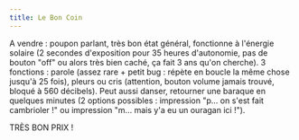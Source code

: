 ```yaml
---
title: Le Bon Coin
---
```


A vendre : poupon parlant, très bon état général, fonctionne à l'énergie solaire (2 secondes d'exposition pour 35 heures d'autonomie, pas de bouton "off" ou alors très bien caché, ça fait 3 ans qu'on cherche). 3 fonctions : parole (assez rare + petit bug : répète en boucle la même chose jusqu'à 25 fois), pleurs ou cris (attention, bouton volume jamais trouvé, bloqué à 560 décibels). Peut aussi danser, retourner une baraque en quelques minutes (2 options possibles : impression "p... on s'est fait cambrioler !" ou impression "m... mais y'a eu un ouragan ici !").

TRÈS BON PRIX !
